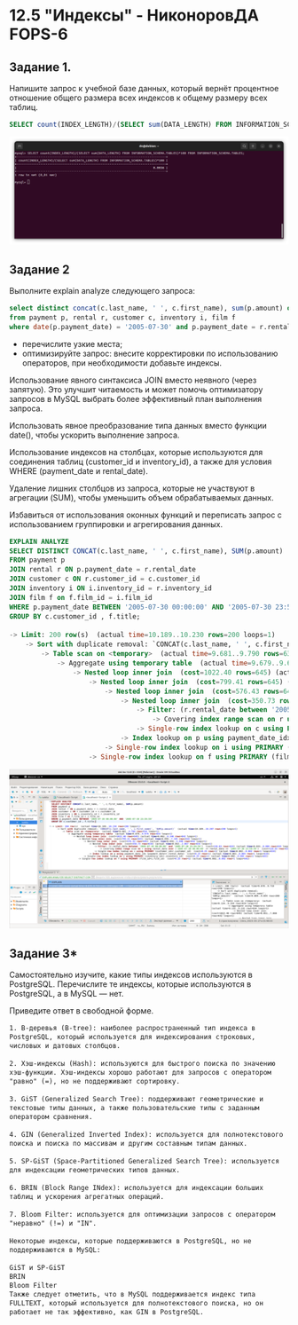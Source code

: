 # 12.5 "Индексы" - НиконоровДА FOPS-6

## Задание 1.

Напишите запрос к учебной базе данных, который вернёт процентное отношение общего размера всех индексов к общему размеру всех таблиц.

```SQL
SELECT count(INDEX_LENGTH)/(SELECT sum(DATA_LENGTH) FROM INFORMATION_SCHEMA.TABLES)*100 FROM INFORMATION_SCHEMA.TABLES;
```

![alt text](https://github.com/mxssclxck/hw-12.05/blob/main/img/1.png)

## Задание 2
Выполните explain analyze следующего запроса:
```SQL
select distinct concat(c.last_name, ' ', c.first_name), sum(p.amount) over (partition by c.customer_id, f.title)
from payment p, rental r, customer c, inventory i, film f
where date(p.payment_date) = '2005-07-30' and p.payment_date = r.rental_date and r.customer_id = c.customer_id and i.inventory_id = r.inventory_id
```
* перечислите узкие места;
* оптимизируйте запрос: внесите корректировки по использованию операторов, при необходимости добавьте индексы.

Использование явного синтаксиса JOIN вместо неявного (через запятую). Это улучшит читаемость и может помочь оптимизатору запросов в MySQL выбрать более эффективный план выполнения запроса.

Использовать явное преобразование типа данных вместо функции date(), чтобы ускорить выполнение запроса.

Использование индексов на столбцах, которые используются для соединения таблиц (customer_id и inventory_id), а также для условия WHERE (payment_date и rental_date).

Удаление лишних столбцов из запроса, которые не участвуют в агрегации (SUM), чтобы уменьшить объем обрабатываемых данных.

Избавиться от использования оконных функций и переписать запрос с использованием группировки и агрегирования данных.

```SQL
EXPLAIN ANALYZE
SELECT DISTINCT CONCAT(c.last_name, ' ', c.first_name), SUM(p.amount)
FROM payment p
JOIN rental r ON p.payment_date = r.rental_date
JOIN customer c ON r.customer_id = c.customer_id 
JOIN inventory i ON i.inventory_id = r.inventory_id
JOIN film f on f.film_id = i.film_id
WHERE p.payment_date BETWEEN '2005-07-30 00:00:00' AND '2005-07-30 23:59:59'
GROUP BY c.customer_id , f.title;
                        
-> Limit: 200 row(s)  (actual time=10.189..10.230 rows=200 loops=1)
    -> Sort with duplicate removal: `CONCAT(c.last_name, ' ', c.first_name)`, `SUM(p.amount)`  (actual time=10.189..10.207 rows=200 loops=1)
        -> Table scan on <temporary>  (actual time=9.681..9.790 rows=634 loops=1)
            -> Aggregate using temporary table  (actual time=9.679..9.679 rows=634 loops=1)
                -> Nested loop inner join  (cost=1022.40 rows=645) (actual time=0.062..8.346 rows=642 loops=1)
                    -> Nested loop inner join  (cost=799.41 rows=645) (actual time=0.058..7.185 rows=642 loops=1)
                        -> Nested loop inner join  (cost=576.43 rows=645) (actual time=0.055..5.998 rows=642 loops=1)
                            -> Nested loop inner join  (cost=350.73 rows=634) (actual time=0.042..2.067 rows=634 loops=1)
                                -> Filter: (r.rental_date between '2005-07-30 00:00:00' and '2005-07-30 23:59:59')  (cost=128.83 rows=634) (actual time=0.033..0.880 rows=634 loops=1)
                                    -> Covering index range scan on r using rental_date over ('2005-07-30 00:00:00' <= rental_date <= '2005-07-30 23:59:59')  (cost=128.83 rows=634) (actual time=0.030..0.385 rows=634 loops=1)
                                -> Single-row index lookup on c using PRIMARY (customer_id=r.customer_id)  (cost=0.25 rows=1) (actual time=0.002..0.002 rows=1 loops=634)
                            -> Index lookup on p using payment_date_idx (payment_date=r.rental_date)  (cost=0.25 rows=1) (actual time=0.003..0.004 rows=1 loops=634)
                        -> Single-row index lookup on i using PRIMARY (inventory_id=r.inventory_id)  (cost=0.25 rows=1) (actual time=0.002..0.002 rows=1 loops=642)
                    -> Single-row index lookup on f using PRIMARY (film_id=i.film_id)  (cost=0.25 rows=1) (actual time=0.002..0.002 rows=1 loops=642)

```

![alt text](https://github.com/mxssclxck/hw-12.05/blob/main/img/2.png)

## Задание 3*
Самостоятельно изучите, какие типы индексов используются в PostgreSQL. Перечислите те индексы, которые используются в PostgreSQL, а в MySQL — нет.

Приведите ответ в свободной форме.

```
1. B-деревья (B-tree): наиболее распространенный тип индекса в PostgreSQL, который используется для индексирования строковых, числовых и датовых столбцов.

2. Хэш-индексы (Hash): используются для быстрого поиска по значению хэш-функции. Хэш-индексы хорошо работают для запросов с оператором "равно" (=), но не поддерживают сортировку.

3. GiST (Generalized Search Tree): поддерживают геометрические и текстовые типы данных, а также пользовательские типы с заданным оператором сравнения.

4. GIN (Generalized Inverted Index): используется для полнотекстового поиска и поиска по массивам и другим составным типам данных.

5. SP-GiST (Space-Partitioned Generalized Search Tree): используется для индексации геометрических типов данных.

6. BRIN (Block Range INdex): используется для индексации больших таблиц и ускорения агрегатных операций.

7. Bloom Filter: используется для оптимизации запросов с оператором "неравно" (!=) и "IN".

Некоторые индексы, которые поддерживаются в PostgreSQL, но не поддерживаются в MySQL:

GiST и SP-GiST
BRIN
Bloom Filter
Также следует отметить, что в MySQL поддерживается индекс типа FULLTEXT, который используется для полнотекстового поиска, но он работает не так эффективно, как GIN в PostgreSQL.
```


